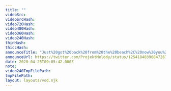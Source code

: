 ```yaml
---
title: ""
videoSrc: 
videoSrcHash: 
video720Hash: 
video480Hash: 
video360Hash: 
video240Hash: 
thinHash: 
thiccHash: 
announceTitle: "Just%20got%20back%20from%20the%20beach%2C%20now%20you%20can%20see%20my%20secret%20tattoo.%20How%20embarrassing%21%21%20XD%20%20Don%27t%20tell%20senpai"
announceUrl: https://twitter.com/ProjektMelody/status/1254184839684726786
date: 2020-04-25T09:05:42.000Z
note: 
video240TmpFilePath: 
tmpFilePath: 
layout: layouts/vod.njk
---
```

